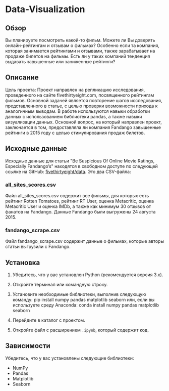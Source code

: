 # Data-Visualization

## Обзор
Вы планируете посмотреть какой-то фильм. Можете ли Вы доверять онлайн-рейтингам и отзывам о фильмах? Особенно если та компания, которая занимается рейтингами и отзывами, также зарабатывает на продаже билетов на фильмы. Есть ли у таких компаний тенденция выдавать завышенные или заниженные рейтинги?
## Описание
Цель проекта:
Проект направлен на репликацию исследования, проведенного на сайте fivethirtyeight.com, посвященного рейтингам фильмов. Основной задачей является повторение шагов исследования, представленного в статье, с целью проверки возможности прихода к аналогичным выводам. В работе используются навыки обработки данных с использованием библиотеки pandas, а также навыки визуализации данных. Основной вопрос, на который направлен проект, заключается в том, предоставляла ли компания Fandango завышенные рейтинги в 2015 году с целью стимулирования продаж билетов.
## Исходные данные

Исходные данные для статьи "Be Suspicious Of Online Movie Ratings, Especially Fandango’s" находятся в свободном доступе по следующей ссылке на GitHub: [fivethirtyeight/data](https://github.com/fivethirtyeight/data). Это два CSV-файла:

### all_sites_scores.csv

Файл all_sites_scores.csv содержит все фильмы, для которых есть рейтинг Rotten Tomatoes, рейтинг RT User, оценка Metacritic, оценка Metacritic User и оценка IMDb, а также как минимум 30 отзывов от фанатов на Fandango. Данные Fandango были выгружены 24 августа 2015.

### fandango_scrape.csv

Файл fandango_scrape.csv содержит данные о фильмах, которые авторы статьи выгрузили с Fandango.

## Установка

1. Убедитесь, что у вас установлен Python (рекомендуется версия 3.x).

2. Откройте терминал или командную строку.

3. Установите необходимые библиотеки, выполнив следующую команду:
     pip install numpy pandas matplotlib seaborn
   или, если вы используете среду Anaconda:
     conda install numpy pandas matplotlib seaborn
   
4. Перейдите в каталог с проектом.

5. Откройте файл с расширением `.ipynb`, который содержит код.

## Зависимости

Убедитесь, что у вас установлены следующие библиотеки:

- NumPy
- Pandas
- Matplotlib
- Seaborn
